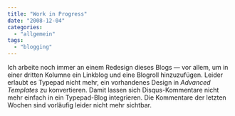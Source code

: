 ```yaml
---
title: "Work in Progress"
date: "2008-12-04"
categories: 
  - "allgemein"
tags: 
  - "blogging"
---
```


Ich arbeite noch immer an einem Redesign dieses Blogs — vor allem, um in einer dritten Kolumne ein Linkblog und eine Blogroll hinzuzufügen. Leider erlaubt es Typepad nicht mehr, ein vorhandenes Design in _Advanced Templates_ zu konvertieren. Damit lassen sich Disqus-Kommentare nicht mehr einfach in ein Typepad-Blog integrieren. Die Kommentare der letzten Wochen sind vorläufig leider nicht mehr sichtbar.
